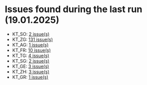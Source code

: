 # Issues found during the last run (19.01.2025)

- KT_SO: [2 issue(s)](tools/KT_SO_errors.csv)
- KT_ZG: [131 issue(s)](tools/KT_ZG_errors.csv)
- KT_AG: [1 issue(s)](tools/KT_AG_errors.csv)
- KT_FR: [10 issue(s)](tools/KT_FR_errors.csv)
- KT_TG: [4 issue(s)](tools/KT_TG_errors.csv)
- KT_SG: [2 issue(s)](tools/KT_SG_errors.csv)
- KT_GE: [3 issue(s)](tools/KT_GE_errors.csv)
- KT_ZH: [3 issue(s)](tools/KT_ZH_errors.csv)
- KT_GR: [1 issue(s)](tools/KT_GR_errors.csv)
